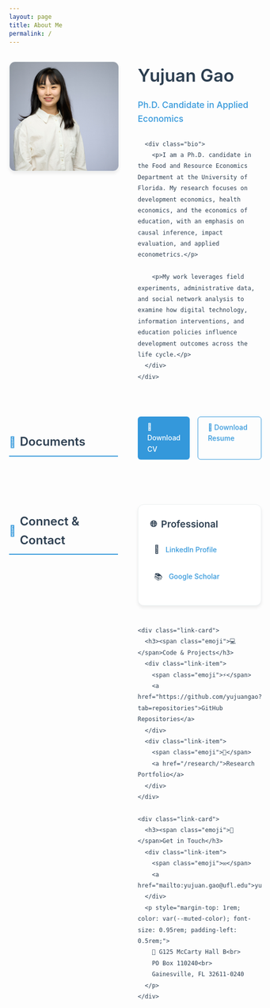 ```yaml
---
layout: page
title: About Me
permalink: /
---
```


<style>
:root {
  --primary-color: #2c3e50;
  --accent-color: #3498db;
  --text-color: #2c3e50;
  --muted-color: #7f8c8d;
  --border-color: #ecf0f1;
  --hover-color: #f8f9fa;
}

.about-container {
  max-width: 900px;
  margin: 0 auto;
  font-family: -apple-system, BlinkMacSystemFont, 'Segoe UI', Roboto, sans-serif;
  line-height: 1.6;
  color: var(--text-color);
}

.profile-section {
  display: grid;
  grid-template-columns: 220px 1fr;
  gap: 2.5rem;
  margin: 2rem 0 3rem;
  align-items: start;
}

.profile-image {
  width: 220px;
  height: 220px;
  border-radius: 12px;
  object-fit: cover;
  box-shadow: 0 4px 6px rgba(0,0,0,0.07);
  border: 1px solid var(--border-color);
  transition: all 0.3s ease;
}

.profile-image:hover {
  transform: translateY(-2px);
  box-shadow: 0 8px 25px rgba(0,0,0,0.1);
}

.intro-content h1 {
  font-size: 2.2rem;
  font-weight: 600;
  color: var(--primary-color);
  margin: 0 0 0.5rem;
}

.subtitle {
  color: var(--accent-color);
  font-size: 1.1rem;
  font-weight: 500;
  margin-bottom: 1.5rem;
}

.bio p {
  margin-bottom: 1.2rem;
  font-size: 1.05rem;
}

.section-header {
  display: flex;
  align-items: center;
  margin: 3rem 0 1.5rem;
  padding-bottom: 0.5rem;
  border-bottom: 2px solid var(--accent-color);
}

.section-header h2 {
  font-size: 1.5rem;
  margin: 0;
  font-weight: 600;
  color: var(--primary-color);
}

.section-header .icon {
  font-size: 1.3rem;
  margin-right: 0.5rem;
  color: var(--accent-color);
}

.links-grid {
  display: grid;
  grid-template-columns: repeat(auto-fit, minmax(250px, 1fr));
  gap: 1.5rem;
  margin: 2rem 0;
}

.link-card {
  background: white;
  padding: 1.5rem;
  border-radius: 12px;
  box-shadow: 0 4px 6px rgba(0,0,0,0.07);
  border: 1px solid var(--border-color);
  transition: all 0.3s ease;
}

.link-card:hover {
  transform: translateY(-2px);
  box-shadow: 0 8px 25px rgba(0,0,0,0.1);
}

.link-card h3 {
  margin: 0 0 1rem;
  font-size: 1.2rem;
  font-weight: 600;
  color: var(--primary-color);
  display: flex;
  align-items: center;
}

.link-card h3 .emoji {
  margin-right: 0.5rem;
  font-size: 1.1rem;
}

.link-item {
  display: flex;
  align-items: center;
  margin: 0.8rem 0;
  padding: 0.5rem;
  border-radius: 6px;
  transition: all 0.2s ease;
}

.link-item:hover {
  background: var(--hover-color);
}

.link-item .emoji {
  margin-right: 0.8rem;
  font-size: 1rem;
}

.link-item a {
  color: var(--accent-color);
  text-decoration: none;
  font-weight: 500;
  transition: color 0.2s ease;
}

.link-item a:hover {
  color: #2980b9;
  text-decoration: underline;
}

.download-buttons {
  display: flex;
  gap: 1rem;
  margin-top: 1rem;
}

.btn {
  display: inline-block;
  padding: 0.6rem 1.2rem;
  background: var(--accent-color);
  color: white;
  text-decoration: none;
  border-radius: 6px;
  font-weight: 500;
  transition: all 0.2s ease;
}

.btn:hover {
  background: #2980b9;
  transform: translateY(-1px);
  color: white;
  text-decoration: none;
}

.btn-outline {
  background: transparent;
  color: var(--accent-color);
  border: 1px solid var(--accent-color);
}

.btn-outline:hover {
  background: var(--accent-color);
  color: white;
}

/* Responsive design */
@media (max-width: 768px) {
  .profile-section {
    grid-template-columns: 1fr;
    gap: 1.5rem;
    text-align: center;
  }
  
  .profile-image {
    width: 180px;
    height: 180px;
    margin: 0 auto;
  }
  
  .intro-content h1 {
    font-size: 1.8rem;
  }
  
  .links-grid {
    grid-template-columns: 1fr;
  }
  
  .download-buttons {
    flex-direction: column;
  }
  
  .about-container {
    padding: 0 1rem;
  }
}
</style>

<div class="about-container">
  <div class="profile-section">
    <img src="yujuangao.jpg" alt="Yujuan Gao" class="profile-image">
    <div class="intro-content">
      <h1>Yujuan Gao</h1>
      <p class="subtitle">Ph.D. Candidate in Applied Economics</p>
      
      <div class="bio">
        <p>I am a Ph.D. candidate in the Food and Resource Economics Department at the University of Florida. My research focuses on development economics, health economics, and the economics of education, with an emphasis on causal inference, impact evaluation, and applied econometrics.</p>
        
        <p>My work leverages field experiments, administrative data, and social network analysis to examine how digital technology, information interventions, and education policies influence development outcomes across the life cycle.</p>
      </div>
    </div>
  </div>

  <div class="section-header">
    <span class="icon">📄</span>
    <h2>Documents</h2>
  </div>
  
  <div class="download-buttons">
    <a href="CV_Yujuan Gao.pdf" class="btn">📄 Download CV</a>
    <a href="Resume_Yujuan Gao.pdf" class="btn btn-outline">📑 Download Resume</a>
  </div>

  <div class="section-header">
    <span class="icon">🔗</span>
    <h2>Connect & Contact</h2>
  </div>

  <div class="links-grid">
    <div class="link-card">
      <h3><span class="emoji">🌐</span>Professional</h3>
      <div class="link-item">
        <span class="emoji">💼</span>
        <a href="https://www.linkedin.com/in/yujuangao/">LinkedIn Profile</a>
      </div>
      <div class="link-item">
        <span class="emoji">📚</span>
        <a href="https://scholar.google.com/citations?user=YOURREALID">Google Scholar</a>
      </div>
    </div>

    <div class="link-card">
      <h3><span class="emoji">💻</span>Code & Projects</h3>
      <div class="link-item">
        <span class="emoji">⚡</span>
        <a href="https://github.com/yujuangao?tab=repositories">GitHub Repositories</a>
      </div>
      <div class="link-item">
        <span class="emoji">🔬</span>
        <a href="/research/">Research Portfolio</a>
      </div>
    </div>

    <div class="link-card">
      <h3><span class="emoji">📧</span>Get in Touch</h3>
      <div class="link-item">
        <span class="emoji">✉️</span>
        <a href="mailto:yujuan.gao@ufl.edu">yujuan.gao@ufl.edu</a>
      </div>
      <p style="margin-top: 1rem; color: var(--muted-color); font-size: 0.95rem; padding-left: 0.5rem;">
        🏢 G125 McCarty Hall B<br>
        PO Box 110240<br>
        Gainesville, FL 32611-0240
      </p>
    </div>
  </div>
</div>
